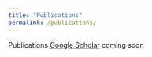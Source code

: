 ```yaml
---
title: "Publications"
permalink: /publications/
---
```



Publications [Google Scholar](https://scholar.google.co.jp/citations?user=2ucfkxcAAAAJ&hl=ja)
coming soon
